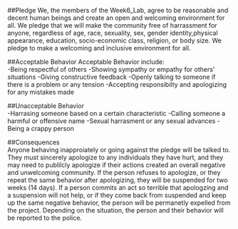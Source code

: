 ##Pledge
We, the members of the Week6_Lab, agree to be reasonable and decent human beings and create an open and welcoming environment for all. We pledge that we will make the community free of harrassment for anyone, regardless of  age, race, sexuality, sex, gender identity,physical appearance, education, socio-economic class, religion, or body size.
We pledge to make a welcoming and inclusive environment for all.

##Acceptable Behavior
Acceptable Behavior include:
<br>-Being respectful of others
-Showing sympathy or empathy for others' situations
-Giving constructive feedback
-Openly talking to someone if there is a problem or any tension
-Accepting responsibilty and apologizing for any mistakes made

##Unacceptable Behavior
<br>-Harrasing someone based on a certain characteristic
-Calling someone a harmful or offensive name
-Sexual harrasment or any sexual advances
-Being a crappy person

##Consequences
<br>Anyone behaving inapproiately or going against the pledge will be talked to. They must sincerely apologize to any individuals they have hurt, and they may need to publilcly apologize if their actions created an overall negative and unwelcoming community.
If the person refuses to apologize, or they repeat the same behavior after apologizing, they will be suspended for two weeks (14 days). 
If a person commits an act so terrible that apologzing and a suspension will not help, or if they come back from suspended and keep up the same negative behavior, the person will be permanetly expelled from the project. Depending on the situation, the person and their behavior will be reported to the police.

